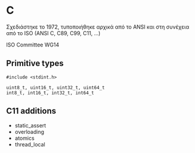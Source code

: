 # C

Σχεδιάστηκε το 1972, τυποποιήθηκε αρχικά από το ANSI και στη συνέχεια από το ISO (ANSI C, C89, C99, C11, ...)

ISO Committee  WG14

## Primitive types

```
#include <stdint.h>

uint8_t, uint16_t, uint32_t, uint64_t
int8_t, int16_t, int32_t, int64_t
```

## C11 additions

* static_assert
* overloading 
* atomics
* thread_local